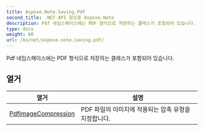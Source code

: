 ```yaml
---
title: Aspose.Note.Saving.Pdf
second_title: .NET API 참조용 Aspose.Note
description: Pdf 네임스페이스에는 PDF 형식으로 저장하는 클래스가 포함되어 있습니다.
type: docs
weight: 60
url: /ko/net/aspose.note.saving.pdf/
---
```

Pdf 네임스페이스에는 PDF 형식으로 저장하는 클래스가 포함되어 있습니다.

## 열거

| 열거 | 설명 |
| --- | --- |
| [PdfImageCompression](./pdfimagecompression/) | PDF 파일의 이미지에 적용되는 압축 유형을 지정합니다. |


